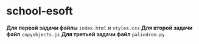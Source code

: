 # school-esoft

**Для первой задачи файлы** `index.html` и `styles.css`
**Для второй задачи файл** `copyobjects.js`
**Для третьей задачи файл** `palindrom.py`
